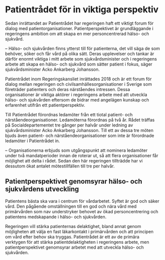 # Patientrådet för in viktiga perspektiv

Sedan inrättandet av Patientrådet har regeringen haft ett viktigt forum för dialog med patientorganisationer. Patientperspektivet är grundläggande i regeringens ambition om att skapa en mer personcentrerad hälso\- och sjukvård.


– Hälso\- och sjukvården finns ytterst till för patienterna, det vill säga de som behöver, söker och får vård på olika sätt. Deras upplevelser och tankar är därför enormt viktiga i mitt arbete som sjukvårdsminister och i regeringens arbete att skapa en hälso\- och sjukvård som sätter patient i fokus, säger sjukvårdsminister Acko Ankarberg Johansson.

Patientrådet inom Regeringskansliet inrättades 2018 och är ett forum för dialog mellan regeringen och civilsamhällesorganisationer i Sverige som företräder patienters och deras närståendes intressen. Dessa organisationer är viktiga aktörer i regeringens arbete med att utveckla hälso\- och sjukvården eftersom de bidrar med angelägen kunskap och erfarenhet utifrån ett patientperspektiv.

Till Patientrådet förordnas ledamöter från ett tiotal patient\- och närståendeorganisationer. Ledamöterna förordnas på två år. Rådet träffas på Socialdepartementet tre gånger per halvår under ledning av sjukvårdsminister Acko Ankarberg Johansson. Till ett av dessa tre möten bjuds även patient\- och närståendeorganisationer som inte är förordnade ledamöter i Patientrådet in.

– Organisationerna erbjuds som utgångspunkt att nominera ledamöter under två mandatperioder innan de roterar ut, så att flera organisationer får möjlighet att delta i rådet. Sedan den här regeringen tillträdde har vi dessutom ökat antalet mötestillfällen till tre per halvår.

## Patientperspektivet genomsyrar hälso\- och sjukvårdens utveckling

Patientens bästa ska vara i centrum för vårdarbetet. Syftet är god och säker vård. Den pågående omställningen till en god och nära vård med primärvården som nav understryker behovet av ökad personcentrering och patientens medskapande i hälso\- och sjukvården.

Regeringen vill stärka patienternas delaktighet, bland annat genom möjligheten att välja en fast läkarkontakt i primärvården och att principen om vård efter behov ska tryggas. Patientrådet är ett av de primära verktygen för att stärka patientdelaktigheten i regeringens arbete, men patientperspektivet genomsyrar arbetet med att utveckla hälso\- och sjukvården.
